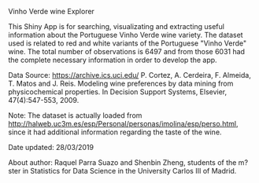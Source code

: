 Vinho Verde wine Explorer

This Shiny App is for searching, visualizating and extracting useful information about the Portuguese Vinho Verde wine variety. The dataset used is related to red and white variants of the Portuguese "Vinho Verde" wine. The total number of observations is 6497 and from those 6031 had the complete necessary information in order to develop the app.

Data Source: https://archive.ics.uci.edu/
P. Cortez, A. Cerdeira, F. Almeida, T. Matos and J. Reis. 
Modeling wine preferences by data mining from physicochemical properties. In Decision Support Systems, Elsevier, 47(4):547-553, 2009.

Note: The dataset is actually loaded from http://halweb.uc3m.es/esp/Personal/personas/imolina/esp/perso.html, since it had additional information regarding the taste of the wine.

Date updated: 28/03/2019

About author: Raquel Parra Suazo and Shenbin Zheng, students of the m?ster in Statistics for Data Science in the University Carlos III of Madrid.